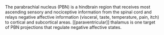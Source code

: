 The parabrachial nucleus (PBN) is a hindbrain region that receives most ascending sensory and nociceptive information from the spinal cord and relays negative affective information (visceral, taste, temperature, pain, itch) to cortical and subcortical areas. [[paraventricular]] thalamus is one target of PBN projections that regulate negative affective states.